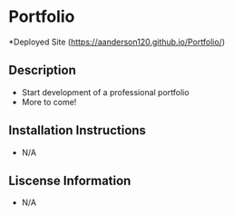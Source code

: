 # Portfolio

*Deployed Site (https://aanderson120.github.io/Portfolio/)

## Description
* Start development of a professional portfolio
* More to come!

## Installation Instructions
* N/A

## Liscense Information
* N/A
